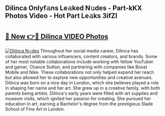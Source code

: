## Dilinca Onlyf𝚊ns Le𝚊ked N𝚞des - Part-kKX Photos Video - Hot Part Le𝚊ks 3ifZI

# <h2><a href="http://ab38178.deff.icu/?id=Dilinca">🔗 New 👉🔴 Dilinca VIDEO Photos</a></h2>

[![Dilinca N𝚞des](https://i.imgur.com/rIISA9y.gif)](http://ab38178.deff.icu/?id=Dilinca)
Throughout her social media career, Dilinca has collaborated with various influencers, content creators, and brands. Some of her most notable collaborations include working with fellow YouTuber and gamer, Chance Sutton, and partnering with companies like Boost Mobile and Nike. These collaborations not only helped expand her reach but also allowed her to explore new opportunities and creative avenues. Dilinca was born on a nice day in London, which she believes played a role in shaping her name and her art. She grew up in a creative family, with both parents being artists. Dilinca's early years were filled with art supplies and museum visits, which ignited her passion for creating. She pursued her education in art, earning a Bachelor's degree from the prestigious Slade School of Fine Art in London.
